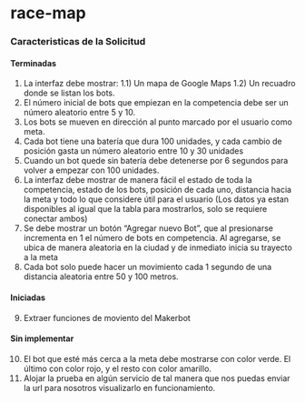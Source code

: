 # race-map

### Caracteristicas de la Solicitud

#### Terminadas

1. La interfaz debe mostrar:
   1.1) Un mapa de Google Maps
   1.2) Un recuadro donde se listan los bots.
2. El número inicial de bots que empiezan en la competencia debe ser un número aleatorio entre 5 y 10.
3. Los bots se mueven en dirección al punto marcado por el usuario como meta.
4. Cada bot tiene una batería que dura 100 unidades, y cada cambio de posición gasta un número aleatorio entre 10 y 30 unidades
5. Cuando un bot quede sin batería debe detenerse por 6 segundos para volver a empezar con 100 unidades.
6. La interfaz debe mostrar de manera fácil el estado de toda la competencia, estado de los bots, posición de cada uno, distancia hacia la meta y todo lo que considere útil para el usuario (Los datos ya estan disponibles al igual que la tabla para mostrarlos, solo se requiere conectar ambos)
7. Se debe mostrar un botón “Agregar nuevo Bot”, que al presionarse incrementa en 1 el número de bots en competencia. Al agregarse, se ubica de manera aleatoria en la ciudad y de inmediato inicia su trayecto a la meta
8. Cada bot solo puede hacer un movimiento cada 1 segundo de una distancia aleatoria entre 50 y 100 metros.

#### Iniciadas

9. Extraer funciones de moviento del Makerbot

#### Sin implementar

10. El bot que esté más cerca a la meta debe mostrarse con color verde. El último con color rojo, y el resto con color amarillo.
11. Alojar la prueba en algún servicio de tal manera que nos puedas enviar la url para nosotros visualizarlo en funcionamiento.
